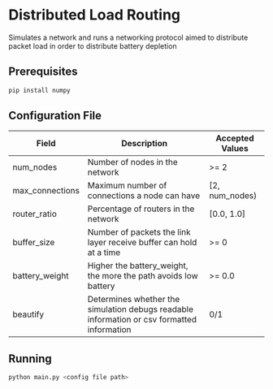 # Distributed Load Routing
Simulates a network and runs a networking protocol aimed to distribute packet load in order to distribute battery depletion

## Prerequisites
```bash
pip install numpy
```

## Configuration File

| Field | Description | Accepted Values |
| ----- |------------ | --------------- |
| num_nodes | Number of nodes in the network | >= 2 |
| max_connections | Maximum number of connections a node can have | [2, num_nodes) |
| router_ratio | Percentage of routers in the network | [0.0, 1.0] |
| buffer_size | Number of packets the link layer receive buffer can hold at a time | >= 0 |
| battery_weight | Higher the battery_weight, the more the path avoids low battery | >= 0.0 |
| beautify | Determines whether the simulation debugs readable information or csv formatted information | 0/1 |

## Running
```bash
python main.py <config file path>
```
